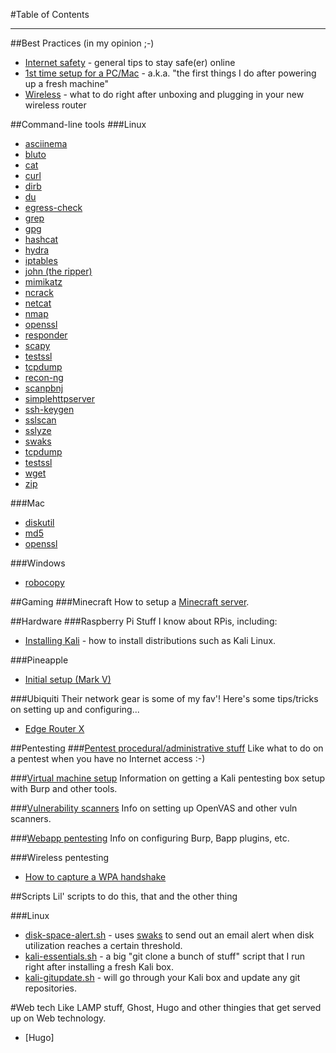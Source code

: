 #Table of Contents

---
##Best Practices (in my opinion ;-)
* [Internet safety](best-practices/internetsafety.md) - general tips to stay safe(er) online
* [1st time setup for a PC/Mac](best-practices/1sttimesetup.md) - a.k.a. "the first things I do after powering up a fresh machine"
* [Wireless](#wireless) - what to do right after unboxing and plugging in your new wireless router


##Command-line tools
###Linux

* [asciinema](cmdline/linux/asciinema.md)
* [bluto](cmdline/linux/bluto.md)
* [cat](cmdline/linux/cat.md)
* [curl](cmdline/linux/curl.md)
* [dirb](cmdline/linux/dirb.md)
* [du](cmdline/linux/du.md)
* [egress-check](cmdline/linux/egress-check.md)
* [grep](cmdline/linux/grep.md)
* [gpg](cmdline/linux/gpg.md)
* [hashcat](cmdline/linux/hashcat.md)
* [hydra](cmdline/linux/hydra.md) 
* [iptables](cmdline/linux/iptables.md)
* [john (the ripper)](cmdline/linux/johntheripper.md)
* [mimikatz](cmdline/linux/mimikatz.md)
* [ncrack](cmdline/linux/ncrack.md)
* [netcat](cmdline/linux/netcat.md)
* [nmap](cmdline/linux/nmap.md)
* [openssl](cmdline/linux/openssl.md)
* [responder](cmdline/linux/responder.md)
* [scapy](cmdline/linux/scapy.md)
* [testssl](cmdline/linux/testssl.md)
* [tcpdump](cmdline/linux/tcpdump.md)
* [recon-ng](cmdline/linux/recon-ng.md)
* [scanpbnj](cmdline/linux/scanpbnj.md)
* [simplehttpserver](cmdline/linux/simplehttpserver.md)
* [ssh-keygen](cmdline/linux/ssh-keygen.md)
* [sslscan](cmdline/linux/sslscan.md)
* [sslyze](cmdline/linux/sslyze.md)
* [swaks](cmdline/linux/swaks.md)
* [tcpdump](cmdline/linux/tcpdump.md)
* [testssl](cmdline/linux/testssl.md)
* [wget](cmdline/linux/wget.md)
* [zip](cmdline/linux/zip.md)
 
###Mac
* [diskutil](cmdline/mac/diskutil.md)
* [md5](cmdline/mac/md5.md)
* [openssl](cmdline/mac/openssl.md)


###Windows
* [robocopy](cmdline/windows/robocopy.md)

##Gaming
###Minecraft
How to setup a [Minecraft server](gaming/minecraft.md).

##Hardware
###Raspberry Pi
Stuff I know about RPis, including:

* [Installing Kali](hardware/raspberrypi/install-kali.md) - how to install distributions such as Kali Linux.

###Pineapple
* [Initial setup (Mark V)](hardware/pineapple/setup.md)

###Ubiquiti 
Their network gear is some of my fav'! Here's some tips/tricks on setting up and configuring...

* [Edge Router X](hardware/ubiquiti/edgerouterx/erx.md)

##Pentesting
###[Pentest procedural/administrative stuff](pentesting/admin/admin.md)
Like what to do on a pentest when you have no Internet access :-)

###[Virtual machine setup](pentesting/vm-setup/vm-setup.md)
Information on getting a Kali pentesting box setup with Burp and other tools.

###[Vulnerability scanners](pentesting/vulnerability-scanners/index.md) 
Info on setting up OpenVAS and other vuln scanners.

###[Webapp pentesting](pentesting/webapp/index.md)
Info on configuring Burp, Bapp plugins, etc.

###Wireless pentesting
* [How to capture a WPA handshake](pentesting/wireless/wpa.md)

##Scripts
Lil' scripts to do this, that and the other thing

###Linux

* [disk-space-alert.sh](scripts/linux/disk-space-alert.sh) - uses [swaks](cmdline/linux/swaks.md) to send out an email alert when disk utilization reaches a certain threshold.
* [kali-essentials.sh](scripts/linux/kali-essentials.sh) - a big "git clone a bunch of stuff" script that I run right after installing a fresh Kali box.
* [kali-gitupdate.sh](scripts/linux/kali-gitupdate.sh) - will go through your Kali box and update any git repositories.

#Web tech
Like LAMP stuff, Ghost, Hugo and other thingies that get served up on Web technology.

* [Hugo]